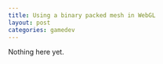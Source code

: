 ```yaml
---
title: Using a binary packed mesh in WebGL
layout: post
categories: gamedev
---
```

Nothing here yet.